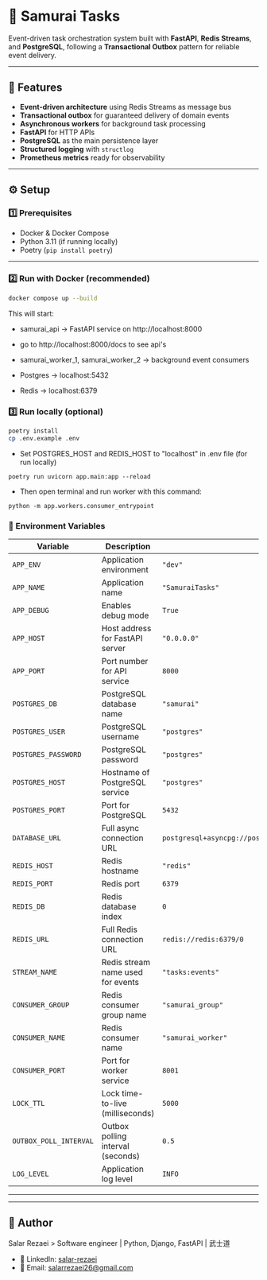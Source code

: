# 🥷 Samurai Tasks

Event-driven task orchestration system built with **FastAPI**, **Redis Streams**, and **PostgreSQL**, following a **Transactional Outbox** pattern for reliable event delivery.

---

## 🚀 Features

- **Event-driven architecture** using Redis Streams as message bus  
- **Transactional outbox** for guaranteed delivery of domain events  
- **Asynchronous workers** for background task processing  
- **FastAPI** for HTTP APIs  
- **PostgreSQL** as the main persistence layer  
- **Structured logging** with `structlog`  
- **Prometheus metrics** ready for observability  

---


## ⚙️ Setup

### 1️⃣ Prerequisites
- Docker & Docker Compose
- Python 3.11 (if running locally)
- Poetry (`pip install poetry`)

---

### 2️⃣ Run with Docker (recommended)

```bash
docker compose up --build
```
This will start:

- samurai_api → FastAPI service on http://localhost:8000

- go to http://localhost:8000/docs to see api's

- samurai_worker_1, samurai_worker_2 → background event consumers

- Postgres → localhost:5432

- Redis → localhost:6379

### 3️⃣ Run locally (optional)

```bash
poetry install
cp .env.example .env
```
- Set POSTGRES_HOST and REDIS_HOST to "localhost" in .env file (for run locally)
```
poetry run uvicorn app.main:app --reload
```
- Then open terminal and run worker with this command:
```
python -m app.workers.consumer_entrypoint
```

### 🧠 Environment Variables

| Variable               | Description                       | Example                                                        |
| ---------------------- | --------------------------------- | -------------------------------------------------------------- |
| `APP_ENV`              | Application environment           | `"dev"`                                                        |
| `APP_NAME`             | Application name                  | `"SamuraiTasks"`                                               |
| `APP_DEBUG`            | Enables debug mode                | `True`                                                         |
| `APP_HOST`             | Host address for FastAPI server   | `"0.0.0.0"`                                                    |
| `APP_PORT`             | Port number for API service       | `8000`                                                         |
| `POSTGRES_DB`          | PostgreSQL database name          | `"samurai"`                                                    |
| `POSTGRES_USER`        | PostgreSQL username               | `"postgres"`                                                   |
| `POSTGRES_PASSWORD`    | PostgreSQL password               | `"postgres"`                                                   |
| `POSTGRES_HOST`        | Hostname of PostgreSQL service    | `"postgres"`                                                   |
| `POSTGRES_PORT`        | Port for PostgreSQL               | `5432`                                                         |
| `DATABASE_URL`         | Full async connection URL         | `postgresql+asyncpg://postgres:postgres@postgres:5432/samurai` |
| `REDIS_HOST`           | Redis hostname                    | `"redis"`                                                      |
| `REDIS_PORT`           | Redis port                        | `6379`                                                         |
| `REDIS_DB`             | Redis database index              | `0`                                                            |
| `REDIS_URL`            | Full Redis connection URL         | `redis://redis:6379/0`                                         |
| `STREAM_NAME`          | Redis stream name used for events | `"tasks:events"`                                               |
| `CONSUMER_GROUP`       | Redis consumer group name         | `"samurai_group"`                                              |
| `CONSUMER_NAME`        | Redis consumer name               | `"samurai_worker"`                                             |
| `CONSUMER_PORT`        | Port for worker service           | `8001`                                                         |
| `LOCK_TTL`             | Lock time-to-live (milliseconds)  | `5000`                                                         |
| `OUTBOX_POLL_INTERVAL` | Outbox polling interval (seconds) | `0.5`                                                          |
| `LOG_LEVEL`            | Application log level             | `INFO`                                                         |



___
___

## 👤 Author
Salar Rezaei >
Software engineer | Python, Django, FastAPI | 武士道

- 💼 LinkedIn: [salar-rezaei](https://www.linkedin.com/in/salar-rezaei/)
- 📧 Email: [salarrezaei26@gmail.com](salarrezaei26@gmail.com)
